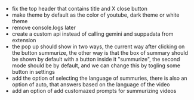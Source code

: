 - fix the top header that contains title and X close button
- make theme by default as the color of youtube, dark theme or white theme
- remove console.logs later
- create a custom api instead of calling gemini and suppadata from extension
- the pop up should show in two ways, the current way after clicking on the button summurize, the other way is that the box of summary should be shown by default with a button inside it "summurize", the second mode should be by default, and we can change this by togling some button in settings
- add the option of selecting the language of summuries, there is also an option of auto, that answers based on the language of the video
- add an option of add customazed prompts for summurizing videos